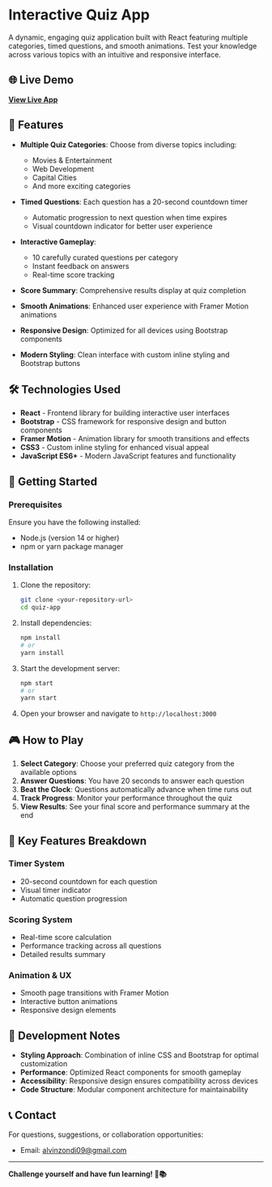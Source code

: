 # Interactive Quiz App

A dynamic, engaging quiz application built with React featuring multiple categories, timed questions, and smooth animations. Test your knowledge across various topics with an intuitive and responsive interface.

## 🌐 Live Demo
**[View Live App](https://quiz-app-two-pied-94.vercel.app/)**

## 🧠 Features

- **Multiple Quiz Categories**: Choose from diverse topics including:
  - Movies & Entertainment
  - Web Development
  - Capital Cities
  - And more exciting categories

- **Timed Questions**: Each question has a 20-second countdown timer
  - Automatic progression to next question when time expires
  - Visual countdown indicator for better user experience

- **Interactive Gameplay**: 
  - 10 carefully curated questions per category
  - Instant feedback on answers
  - Real-time score tracking

- **Score Summary**: Comprehensive results display at quiz completion
- **Smooth Animations**: Enhanced user experience with Framer Motion animations
- **Responsive Design**: Optimized for all devices using Bootstrap components
- **Modern Styling**: Clean interface with custom inline styling and Bootstrap buttons

## 🛠️ Technologies Used

- **React** - Frontend library for building interactive user interfaces
- **Bootstrap** - CSS framework for responsive design and button components
- **Framer Motion** - Animation library for smooth transitions and effects
- **CSS3** - Custom inline styling for enhanced visual appeal
- **JavaScript ES6+** - Modern JavaScript features and functionality

## 🚀 Getting Started

### Prerequisites
Ensure you have the following installed:
- Node.js (version 14 or higher)
- npm or yarn package manager

### Installation

1. Clone the repository:
   ```bash
   git clone <your-repository-url>
   cd quiz-app
   ```

2. Install dependencies:
   ```bash
   npm install
   # or
   yarn install
   ```

3. Start the development server:
   ```bash
   npm start
   # or
   yarn start
   ```

4. Open your browser and navigate to `http://localhost:3000`

## 🎮 How to Play

1. **Select Category**: Choose your preferred quiz category from the available options
2. **Answer Questions**: You have 20 seconds to answer each question
3. **Beat the Clock**: Questions automatically advance when time runs out
4. **Track Progress**: Monitor your performance throughout the quiz
5. **View Results**: See your final score and performance summary at the end

## 🎯 Key Features Breakdown

### Timer System
- 20-second countdown for each question
- Visual timer indicator
- Automatic question progression

### Scoring System
- Real-time score calculation
- Performance tracking across all questions
- Detailed results summary

### Animation & UX
- Smooth page transitions with Framer Motion
- Interactive button animations
- Responsive design elements



## 🔧 Development Notes

- **Styling Approach**: Combination of inline CSS and Bootstrap for optimal customization
- **Performance**: Optimized React components for smooth gameplay
- **Accessibility**: Responsive design ensures compatibility across devices
- **Code Structure**: Modular component architecture for maintainability

## 📞 Contact

For questions, suggestions, or collaboration opportunities:
- Email: alvinzondi09@gmail.com

---

**Challenge yourself and have fun learning! 🎯📚**
